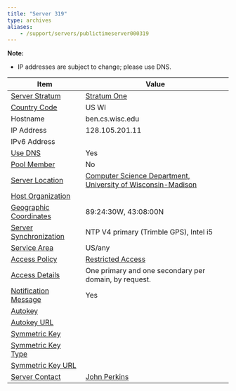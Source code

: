 ```yaml
---
title: "Server 319"
type: archives
aliases:
    - /support/servers/publictimeserver000319
---
```


**Note:**

* IP addresses are subject to change; please use DNS.

| Item | Value |
| ----- | ----- |
| [Server Stratum](/support/servers/serverstratum) | [Stratum One](/support/servers/stratumonetimeservers) |
| [Country Code](/support/servers/countrycode) | US WI |
| Hostname |  ben.cs.wisc.edu |
| IP Address |  128.105.201.11 |
| IPv6 Address | |
| [Use DNS](/support/servers/usedns) | Yes |
| [Pool Member](/support/servers/poolmember) | No |
| [Server Location](/support/servers/serverlocation) | [Computer Science Department, University of Wisconsin-Madison](https://www.cs.wisc.edu/) |
| [Host Organization](/support/servers/hostorganization) | |
| [ Geographic Coordinates](/support/servers/geographiccoordinates) |  89:24:30W, 43:08:00N |
| [Server Synchronization](/support/servers/serversynchronization) |  NTP V4 primary (Trimble GPS), Intel i5  |
| [Service Area](/support/servers/servicearea) | US/any |
| [Access Policy](/support/servers/accesspolicy) | [Restricted Access](/support/servers/restrictedaccess) |
| [Access Details](/support/servers/accessdetails) |  One primary and one secondary per domain, by request.  |
| [Notification Message](/support/servers/notificationmessage) | Yes |
| [Autokey](/support/servers/autokey) |  |
| [Autokey URL](/support/servers/autokeyurl) | |
| [Symmetric Key](/support/servers/symmetrickey) |  |
| [Symmetric Key Type](/support/servers/symmetrickeytype) | |
| [Symmetric Key URL](/support/servers/symmetrickeyurl) | |
| [Server Contact](/support/servers/servercontact) | [John Perkins](mailto:ntp-admin@cs.wisc.edu) |